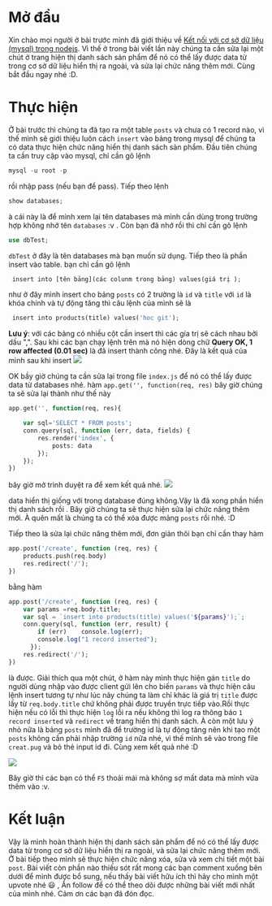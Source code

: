 # Mở đầu 
Xin chào mọi người ở bài trước mình đã giới thiệu về [Kết nối với cơ sở dữ liệu (mysql) trong nodejs](https://viblo.asia/p/ket-noi-voi-co-so-du-lieu-mysql-trong-nodejs-L4x5xaOYKBM). Vì thế ở trong bài viết lần này chúng ta cần sửa lại một chút ở trang hiện thị danh sách sản phẩm để nó có thể lấy được data từ trong cơ sở dữ liệu hiển thị ra ngoài, và sửa lại chức năng thêm mới. Cùng bắt đầu ngay nhé :D.
# Thực hiện 
Ở bài trước thì chúng ta đã tạo ra một table `posts` và chưa có 1 record nào, vì thế mình sẽ giới thiệu luôn cách `insert` vào bảng trong mysql để chúng ta có data thực hiện chức năng hiển thị danh sách sản phẩm.
Đầu tiên chúng ta cần truy cập vào mysql, chỉ cần gõ lệnh 
```php
mysql -u root -p
```
rồi nhập pass (nếu bạn để pass).
Tiếp theo lệnh 
```php
show databases;
```
à cái này là để mình xem lại tên databases mà mình cần dùng trong trường hợp không nhớ tên `databases` :v . Còn bạn đã nhớ rồi thì chỉ cần gõ lệnh 
```php
use dbTest;
```
`dbTest` ở đây là tên databases mà bạn muốn sử dụng.
Tiếp theo là phần insert vào table. bạn chỉ cần gõ lệnh 
```php
 insert into [tên bảng](các colunm trong bảng) values(giá trị );  
```
như ở đây mình insert cho bảng `posts` có 2 trường là `id` và `title` với `id` là khóa chính và tự động tăng thì câu lệnh của mình sẽ là 
```php
 insert into products(title) values('hoc git');  
 ```
 **Lưu ý**: với các bảng có nhiều cột cần insert thì các gía trị sẽ cách nhau bởi dấu ",". Sau khi các bạn chạy lệnh trên mà nó hiện dòng
 chữ   **Query OK, 1 row affected (0.01 sec)**  là đã insert thành công nhé. Đây là kết quả của mình sau khi insert 
 ![](https://images.viblo.asia/8c2b5496-7ceb-40e9-b754-65ed9066f61f.png)

OK bầy giờ chúng ta cần sửa lại trong file `index.js` để nó có thể lấy được data từ databases nhé.
hàm `app.get('', function(req, res)` bây giờ chúng ta sẽ sửa lại thành như thế này 
```php
app.get('', function(req, res){

    var sql='SELECT * FROM posts';
    conn.query(sql, function (err, data, fields) {
        res.render('index', {
            posts: data
        });
    });
})
```
bây giờ mở trình duyệt ra để xem kết quả nhé. 
![](https://images.viblo.asia/d4cf32ce-2c54-4313-99ca-372b1e516d61.png)

data hiển thị giống với trong database đúng không.Vậy là đã xong phần hiển thị danh sách rồi . Bây giờ chúng ta sẽ thực hiện sửa lại chức năng thêm mới. À quên mất là chúng ta có thể xóa được mảng `posts` rồi nhé. :D

Tiếp theo là sửa lại chức năng thêm mới, đơn giản thôi bạn chỉ cần thay hàm 
```php
app.post('/create', function (req, res) {
    products.push(req.body)
    res.redirect('/');
})
```
bằng hàm 
```php
app.post('/create', function (req, res) {
    var params =req.body.title;
    var sql = `insert into products(title) values('${params}');`;
    conn.query(sql, function (err, result) {
        if (err)    console.log(err);
        console.log("1 record inserted");
      });
    res.redirect('/');
})
```
là được. Giải thích qua một chút, ở hàm này mình thực hiện gán `title` do người dùng nhập vào được client gửi lên cho biến `params` và thực hiện câu lệnh insert tương tự như lúc nãy chúng ta làm chỉ khác là giá trị `title` được lấy từ `req.body.title` chứ không phải được truyền trực tiếp vào.Rồi thực hiện nếu có lỗi thì thực hiện `log` lỗi ra nếu không thì log ra thông báo `1 record inserted` và
`redirect` về trang hiển thị danh sách. À còn một lưu ý nhỏ nữa là bảng `posts` mình đã để trường id là tự động tăng nên khi tạo một `posts` không cần phải nhập trường `id` nữa nhé, vì thế mình sẽ vào trong file `creat.pug` và bỏ thẻ input  id đi. Cùng xem kết quả nhé :D

![](https://images.viblo.asia/b057578c-dacb-4f3f-ae36-73a885771aa8.gif)

Bây giờ thì các bạn có thể `F5` thoải mái mà không sợ mất data mà mình vừa thêm vào :v.
# Kết luận
Vậy là mình hoàn thành hiện thị danh sách sản phẩm để nó có thể lấy được data từ trong cơ sở dữ liệu hiển thị ra ngoài, và sửa lại chức năng thêm mới. Ở bài tiếp theo mình sẽ thực hiện chức năng xóa, sửa và xem chi tiết một bài `post`. Bài viết còn phần nào thiếu sót rất mong các bạn comment xuống bên dưới để mình được bổ sung, nếu thấy bài viết hữu ích thì hãy cho mình một upvote nhé 😃 , Ấn follow để có thể theo dõi được những bài viết mới nhất của mình nhé. Cảm ơn các bạn đã đón đọc.